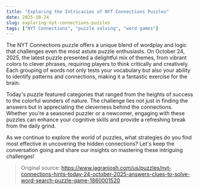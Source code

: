 ```yaml
---
title: "Exploring the Intricacies of NYT Connections Puzzles"
date: 2025-10-24
slug: exploring-nyt-connections-puzzles
tags: ["NYT Connections", "puzzle solving", "word games"]
---
```

The NYT Connections puzzle offers a unique blend of wordplay and logic that challenges even the most astute puzzle enthusiasts. On October 24, 2025, the latest puzzle presented a delightful mix of themes, from vibrant colors to clever phrases, requiring players to think critically and creatively. Each grouping of words not only tests your vocabulary but also your ability to identify patterns and connections, making it a fantastic exercise for the brain.

Today's puzzle featured categories that ranged from the heights of success to the colorful wonders of nature. The challenge lies not just in finding the answers but in appreciating the cleverness behind the connections. Whether you're a seasoned puzzler or a newcomer, engaging with these puzzles can enhance your cognitive skills and provide a refreshing break from the daily grind. 

As we continue to explore the world of puzzles, what strategies do you find most effective in uncovering the hidden connections? Let's keep the conversation going and share our insights on mastering these intriguing challenges!
> Original source: https://www.jagranjosh.com/us/puzzles/nyt-connections-hints-today-24-october-2025-answers-clues-to-solve-word-search-puzzle-game-1860001520